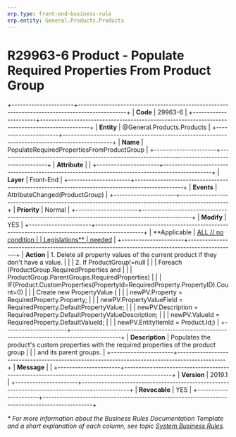 ```yaml
---
erp.type: front-end-business-rule
erp.entity: General.Products.Products
---
```


# R29963-6 Product - Populate Required Properties From Product Group
+----------------------+-----------------------------------------------------------------------------------------------+
| **Code**             | 29963-6                                                                                       |
+----------------------+-----------------------------------------------------------------------------------------------+
| **Entity**           | @General.Products.Products                                                                    |
+----------------------+-----------------------------------------------------------------------------------------------+
| **Name**             | PopulateRequiredPropertiesFromProductGroup                                                    |
+----------------------+-----------------------------------------------------------------------------------------------+
| **Attribute**        |                                                                                               |
+----------------------+-----------------------------------------------------------------------------------------------+
| **Layer**            | Front-End                                                                                     |
+----------------------+-----------------------------------------------------------------------------------------------+
| **Events**           | AttributeChanged(ProductGroup)                                                                |
+----------------------+-----------------------------------------------------------------------------------------------+
| **Priority**         | Normal                                                                                        |
+----------------------+-----------------------------------------------------------------------------------------------+
| **Modify**           | YES                                                                                           |
+----------------------+-----------------------------------------------------------------------------------------------+
| **Applicable         | [ALL // no condition                                                                          |
| Legislations**       | needed](xref:applicable-legislations)                                                         |
+----------------------+-----------------------------------------------------------------------------------------------+
| **Action**           | 1.  Delete all property values of the current product if they don\'t have a value.            |
|                      | 2.  If ProductGroup!=null                                                                     |
|                      |     Foreach (ProductGroup.RequiredProperties and                                              |
|                      |     ProductGroup.ParentGroups.RequiredProperties)                                             |
|                      |     IF(Product.CustomProperties(PropertyId=RequiredProperty.PropertyID).Count=0)              |
|                      |     Create new PropertyValue (                                                                |
|                      |     newPV.Property = RequiredProperty.Property;                                               |
|                      |     newPV.PropertyValueField = RequiredProperty.DefaultPropertyValue;                         |
|                      |     newPV.Description = RequiredProperty.DefaultPropertyValueDescription;                     |
|                      |     newPV.ValueId = RequiredProperty.DefaultValueId;                                          |
|                      |     newPV.EntityItemId = Product.Id;)                                                         |
+----------------------+-----------------------------------------------------------------------------------------------+
| **Description**      | Populates the product\'s custom properties with the required properties of the product group  |
|                      | and its parent groups.                                                                        |
+----------------------+-----------------------------------------------------------------------------------------------+
| **Message**          |                                                                                               |
+----------------------+-----------------------------------------------------------------------------------------------+
| **Version**          | 2019.1                                                                                        |
+----------------------+-----------------------------------------------------------------------------------------------+
| **Revocable**        | YES                                                                                           |
+----------------------+-----------------------------------------------------------------------------------------------+

*\* For more information about the Business Rules Documentation Template and a short explanation of each column, see
topic [System Business Rules](../templates/template-description-system-business-rules.md).*
